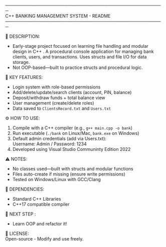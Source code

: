 ───────────────────────────────────────────────────  
C++ BANKING MANAGEMENT SYSTEM - README  
───────────────────────────────────────────────────  

📌 DESCRIPTION:  
- Early-stage project focused on learning file handling and modular design in C++ . A procedural console application for managing bank clients, users, and transactions. Uses structs and file I/O for data storage.
- Not OOP-based—built to practice structs and procedural logic.

🔑 KEY FEATURES:  
- Login system with role-based permissions  
- Add/delete/update/search clients (account, PIN, balance)  
- Deposit/withdraw funds + total balance view  
- User management (create/delete roles)  
- Data saved to `ClientsRecord.txt` and `Users.txt`  

⚙️ HOW TO USE:  
1. Compile with a C++ compiler (e.g., `g++ main.cpp -o bank`)  
2. Run executable (`./bank` on Linux/Mac, `bank.exe` on Windows)  
3. Default admin credentials (add via Users.txt):  
   Username: Admin / Password: 1234
3. Developed using Visual Studio Communinty Edition 2022  

⚠️ NOTES:  
- No classes used—built with structs and modular functions  
- Files auto-create if missing (ensure write permissions)  
- Tested on Windows/Linux with GCC/Clang  

📂 DEPENDENCIES:  
- Standard C++ Libraries  
- C++17 compatible compiler  

📌 NEXT STEP :
- Learn OOP and refactor it!

📜 LICENSE:  
Open-source - Modify and use freely.  

